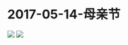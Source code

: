 # 2017-05-14-母亲节
![](https://bilicover2017.github.io/Android/2017-05-14-母亲节.png)
![](https://bilicover2017.github.io/PC/2017-05-14.jpg)